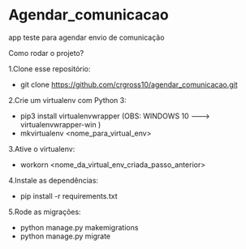 # Agendar_comunicacao
app teste para agendar envio de comunicação
 
Como rodar o projeto? <br>

1.Clone esse repositório: <br>
  - git clone https://github.com/crgross10/agendar_comunicacao.git <br>
  
2.Crie um virtualenv com Python 3: <br> 
  - pip3 install virtualenvwrapper  (OBS: WINDOWS 10 ---> virtualenvwrapper-win ) <br>
  - mkvirtualenv <nome_para_virtual_env> <br>
  
3.Ative o virtualenv: <br>
  - workorn  <nome_da_virtual_env_criada_passo_anterior> <br>
  
4.Instale as dependências: <br>
  - pip install -r requirements.txt <br>
  
5.Rode as migrações: <br>
  - python manage.py makemigrations <br>
  - python manage.py migrate <br>

